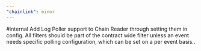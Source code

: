 ```yaml
---
"chainlink": minor
---
```


#internal Add Log Poller support to Chain Reader through setting them in config. All filters should be part of the contract wide filter unless an event needs specific polling configuration, which can be set on a per event basis..
